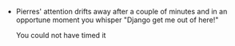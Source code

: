 - Pierres' attention drifts away after a couple of minutes and in an opportune moment you whisper "Django get me out of here!"
  
  You could not have timed it